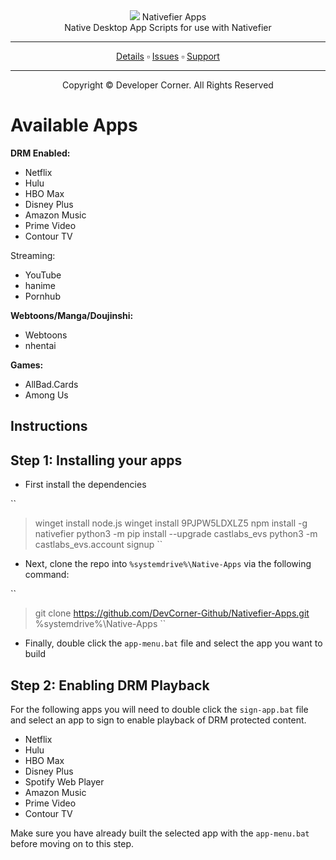 <div>
<div align="center">
 <a href="https://www.developer-corner.xyz/"><img src="https://raw.githubusercontent.com/DevCorner-Github/DevCorner-Website/main/docs/assets/Logo-Word.png" widht=100%></img></a>
 Nativefier Apps
 <br />
 Native Desktop App Scripts for use with Nativefier
 <br />
 <hr />
 <a href="https://docs.developer-corner.xyz/NATIVE_APPS.html">Details</a> ▫️ <a href="https://github.com/DevCorner-Github/.github/issues">Issues</a> ▫️ <a href="https://discord.me/developer-corner">Support</a>
 <hr />
 Copyright © Developer Corner. All Rights Reserved
 </div>

 <h1>Available Apps</h1>

  <b>DRM Enabled:</b>
  
   * Netflix
   * Hulu
   * HBO Max
   * Disney Plus
   * Amazon Music
   * Prime Video
   * Contour TV

  <g>Streaming:</b>

   * YouTube
   * hanime
   * Pornhub

  <b>Webtoons/Manga/Doujinshi:</b>

   * Webtoons
   * nhentai

  <b>Games:</b>

   * AllBad.Cards
   * Among Us

 <h2>Instructions</h2>
 
 <h2>Step 1: Installing your apps</h2>


 - <p>First install the dependencies</p>

 ``
 > winget install node.js
 > winget install 9PJPW5LDXLZ5
 > npm install -g nativefier
 > python3 -m pip install --upgrade castlabs_evs
 > python3 -m castlabs_evs.account signup
 ``

 - <p>Next, clone the repo into <code>%systemdrive%\Native-Apps</code> via the following command:</p>
 ``
 > git clone https://github.com/DevCorner-Github/Nativefier-Apps.git %systemdrive%\Native-Apps
 ``

 - <p>Finally, double click the <code>app-menu.bat</code> file and select the app you want to build</p>
 
 <h2>Step 2: Enabling DRM Playback</h2>

 <p>For the following apps you will need to double click the <code>sign-app.bat</code> file and select an app to sign to enable playback of DRM protected content.</p>
 
  * Netflix
  * Hulu
  * HBO Max
  * Disney Plus
  * Spotify Web Player
  * Amazon Music
  * Prime Video
  * Contour TV

<p>Make sure you have already built the selected app with the <code>app-menu.bat</code> before moving on to this step.</p>

</div>
